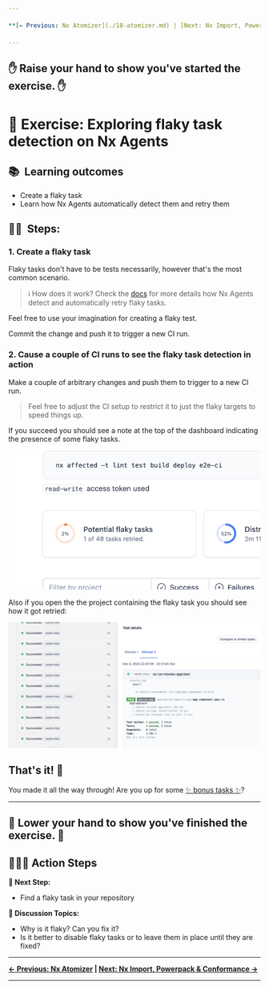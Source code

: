 ```yaml
---

**[← Previous: Nx Atomizer](./18-atomizer.md) | [Next: Nx Import, Powerpack & Conformance →](./20-bonus.md)**

---
```


✋ Raise your hand to show you've started the exercise. ✋
---

# 📖 Exercise: Exploring flaky task detection on Nx Agents

## 📚&nbsp;&nbsp;**Learning outcomes**

- Create a flaky task
- Learn how Nx Agents automatically detect them and retry them

## 🏋️‍♀️&nbsp;&nbsp;Steps:

### 1. Create a flaky task

Flaky tasks don't have to be tests necessarily, however that's the most common scenario.

> ℹ️ How does it work? Check the [docs](https://nx.dev/ci/features/flaky-tasks) for more details how Nx Agents detect and automatically retry flaky tasks.

Feel free to use your imagination for creating a flaky test.

Commit the change and push it to trigger a new CI run.

### 2. Cause a couple of CI runs to see the flaky task detection in action

Make a couple of arbitrary changes and push them to trigger to a new CI run.

> Feel free to adjust the CI setup to restrict it to just the flaky targets to speed things up.

If you succeed you should see a note at the top of the dashboard indicating the presence of some flaky tasks.

![flaky tasks](images/flaky-tasks.png)

Also if you open the the project containing the flaky task you should see how it got retried:

![flaky task retry](images/flaky-task-retry.png)

## That's it! 🎉

You made it all the way through! Are you up for some [✨ bonus tasks ✨](./20-bonus.md)?

---
👏 Lower your hand to show you've finished the exercise. 👏
---

## 🏃‍♂️‍➡️ Action Steps

**👟 Next Step:**
- Find a flaky task in your repository

**🧠 Discussion Topics:**
- Why is it flaky? Can you fix it?
- Is it better to disable flaky tasks or to leave them in place until they are fixed?

---

**[← Previous: Nx Atomizer](./18-atomizer.md) | [Next: Nx Import, Powerpack & Conformance →](./20-bonus.md)**

---
